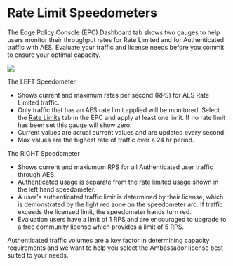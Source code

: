 # Rate Limit Speedometers

The Edge Policy Console (EPC) Dashboard tab shows two gauges to help users monitor their throughput rates for Rate Limited and for Authenticated traffic with AES.  Evaluate your traffic and license needs before you commit to ensure your optimal capacity.

![](../../../images/speedometers.png)

The LEFT Speedometer

- Shows current and maximum rates per second (RPS) for AES Rate Limited traffic.
- Only traffic that has an AES rate limit applied will be monitored.  Select the [Rate Limits](../../using/rate-limits/rate-limits) tab in the EPC and apply at least one limit. If no rate limit has been set this gauge will show zero.
- Current values are actual current values and are updated every second.
- Max values are the highest rate of traffic over a 24 hr period.

The RIGHT Speedometer

- Shows current and maxiumum RPS for all Authenticated user traffic through AES.
- Authenticated usage is separate from the rate limited usage shown in the left hand speedometer.
- A user's authenticated traffic limit is determined by their license, which is demonstrated by the light red zone on the speedometer arc.  If traffic exceeds the licensed limit, the speedometer hands turn red.
- Evaluation users have a limit of 1 RPS and are encouraged to upgrade to a free community license which provides a limit of 5 RPS.

Authenticated traffic volumes are a key factor in determining capacity requirements and we want to help you select the Ambassador license best suited to your needs.